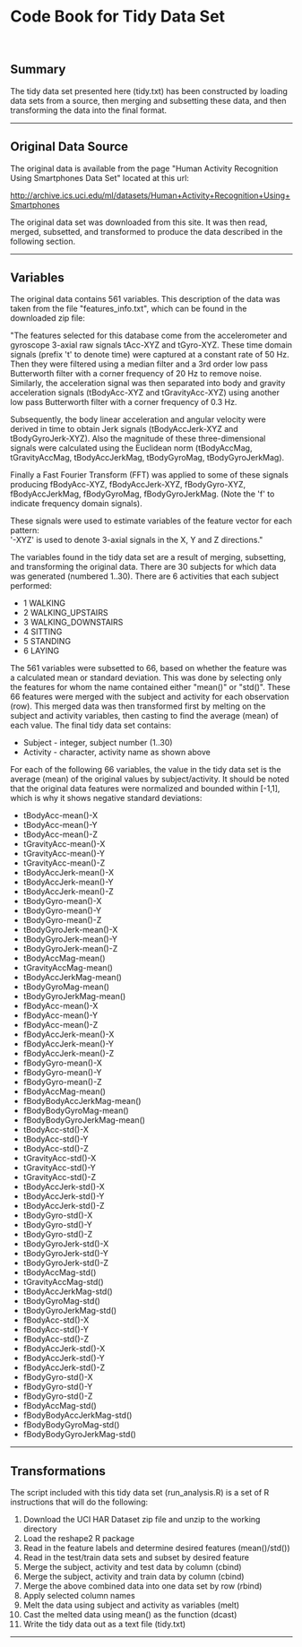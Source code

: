 # Code Book for Tidy Data Set
<br>

## Summary
The tidy data set presented here (tidy.txt) has been constructed by loading data sets from a source, then merging and subsetting these data, and then transforming the data into the final format.

***

## Original Data Source
The original data is available from the page "Human Activity Recognition Using Smartphones Data Set" located at this url:

http://archive.ics.uci.edu/ml/datasets/Human+Activity+Recognition+Using+Smartphones 

The original data set was downloaded from this site. It was then read, merged, subsetted, and transformed to produce the data described in the following section.

***

## Variables

The original data contains 561 variables. This description of the data was taken from the file "features_info.txt", which can be found in the downloaded zip file:

"The features selected for this database come from the accelerometer and gyroscope 3-axial raw signals tAcc-XYZ and tGyro-XYZ. These time domain signals (prefix 't' to denote time) were captured at a constant rate of 50 Hz. Then they were filtered using a median filter and a 3rd order low pass Butterworth filter with a corner frequency of 20 Hz to remove noise. Similarly, the acceleration signal was then separated into body and gravity acceleration signals (tBodyAcc-XYZ and tGravityAcc-XYZ) using another low pass Butterworth filter with a corner frequency of 0.3 Hz. 

Subsequently, the body linear acceleration and angular velocity were derived in time to obtain Jerk signals (tBodyAccJerk-XYZ and tBodyGyroJerk-XYZ). Also the magnitude of these three-dimensional signals were calculated using the Euclidean norm (tBodyAccMag, tGravityAccMag, tBodyAccJerkMag, tBodyGyroMag, tBodyGyroJerkMag). 

Finally a Fast Fourier Transform (FFT) was applied to some of these signals producing fBodyAcc-XYZ, fBodyAccJerk-XYZ, fBodyGyro-XYZ, fBodyAccJerkMag, fBodyGyroMag, fBodyGyroJerkMag. (Note the 'f' to indicate frequency domain signals). 

These signals were used to estimate variables of the feature vector for each pattern:  
'-XYZ' is used to denote 3-axial signals in the X, Y and Z directions."

The variables found in the tidy data set are a result of merging, subsetting, and transforming the original data. There are 30 subjects for which data was generated (numbered 1..30). There are 6 activities that each subject performed:

* 1 WALKING
* 2 WALKING_UPSTAIRS
* 3 WALKING_DOWNSTAIRS
* 4 SITTING
* 5 STANDING
* 6 LAYING

The 561 variables were subsetted to 66, based on whether the feature was a calculated mean or standard deviation. This was done by selecting only the features for whom the name contained either "mean()" or "std()". These 66 features were merged with the subject and activity for each observation (row). This merged data was then transformed first by melting on the subject and activity variables, then casting to find the average (mean) of each value. The final tidy data set contains:

* Subject  -  integer, subject number (1..30)
* Activity  -  character, activity name as shown above

For each of the following 66 variables, the value in the tidy data set is the average (mean) of the original values by subject/activity. It should be noted that the original data features were normalized and bounded within [-1,1], which is why it shows negative standard deviations:

* tBodyAcc-mean()-X     
* tBodyAcc-mean()-Y 
* tBodyAcc-mean()-Z 
* tGravityAcc-mean()-X 
* tGravityAcc-mean()-Y 
* tGravityAcc-mean()-Z 
* tBodyAccJerk-mean()-X 
* tBodyAccJerk-mean()-Y 
* tBodyAccJerk-mean()-Z 
* tBodyGyro-mean()-X 
* tBodyGyro-mean()-Y 
* tBodyGyro-mean()-Z 
* tBodyGyroJerk-mean()-X 
* tBodyGyroJerk-mean()-Y 
* tBodyGyroJerk-mean()-Z 
* tBodyAccMag-mean() 
* tGravityAccMag-mean() 
* tBodyAccJerkMag-mean() 
* tBodyGyroMag-mean() 
* tBodyGyroJerkMag-mean() 
* fBodyAcc-mean()-X 
* fBodyAcc-mean()-Y 
* fBodyAcc-mean()-Z 
* fBodyAccJerk-mean()-X 
* fBodyAccJerk-mean()-Y 
* fBodyAccJerk-mean()-Z 
* fBodyGyro-mean()-X 
* fBodyGyro-mean()-Y 
* fBodyGyro-mean()-Z 
* fBodyAccMag-mean() 
* fBodyBodyAccJerkMag-mean() 
* fBodyBodyGyroMag-mean() 
* fBodyBodyGyroJerkMag-mean() 
* tBodyAcc-std()-X 
* tBodyAcc-std()-Y 
* tBodyAcc-std()-Z 
* tGravityAcc-std()-X 
* tGravityAcc-std()-Y 
* tGravityAcc-std()-Z 
* tBodyAccJerk-std()-X 
* tBodyAccJerk-std()-Y 
* tBodyAccJerk-std()-Z 
* tBodyGyro-std()-X 
* tBodyGyro-std()-Y 
* tBodyGyro-std()-Z 
* tBodyGyroJerk-std()-X 
* tBodyGyroJerk-std()-Y 
* tBodyGyroJerk-std()-Z 
* tBodyAccMag-std() 
* tGravityAccMag-std() 
* tBodyAccJerkMag-std() 
* tBodyGyroMag-std() 
* tBodyGyroJerkMag-std() 
* fBodyAcc-std()-X 
* fBodyAcc-std()-Y 
* fBodyAcc-std()-Z 
* fBodyAccJerk-std()-X 
* fBodyAccJerk-std()-Y 
* fBodyAccJerk-std()-Z 
* fBodyGyro-std()-X 
* fBodyGyro-std()-Y 
* fBodyGyro-std()-Z 
* fBodyAccMag-std() 
* fBodyBodyAccJerkMag-std() 
* fBodyBodyGyroMag-std() 
* fBodyBodyGyroJerkMag-std()

***

## Transformations

The script included with this tidy data set (run_analysis.R) is a set of R instructions that will do the following:

1. Download the UCI HAR Dataset zip file and unzip to the working directory
2. Load the reshape2 R package
3. Read in the feature labels and determine desired features (mean()/std())
4. Read in the test/train data sets and subset by desired feature
5. Merge the subject, activity and test data by column (cbind)
6. Merge the subject, activity and train data by column (cbind)
7. Merge the above combined data into one data set by row (rbind)
8. Apply selected column names
9. Melt the data using subject and activity as variables (melt)
10. Cast the melted data using mean() as the function (dcast)
11. Write the tidy data out as a text file (tidy.txt)

***
